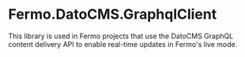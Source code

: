 # Fermo.DatoCMS.GraphqlClient

This library is used in Fermo projects that use the
DatoCMS GraphQL content delivery API to enable
real-time updates in Fermo's live mode.
